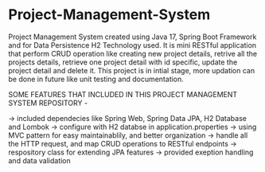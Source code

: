 # Project-Management-System

Project Management System created using Java 17, Spring Boot Framework and for Data Persistence H2 Technology used. It is mini RESTful application that perform CRUD operation like creating new project details, retrive all the projects details, retrieve one project detail with id specific, update the project detail and delete it. This project is in intial stage, more updation can be done in future like unit testing and documentation.

SOME FEATURES THAT INCLUDED IN THIS PROJECT MANAGEMENT SYSTEM REPOSITORY - 

-> included dependecies like Spring Web, Spring Data JPA, H2 Database and Lombok
-> configure with H2 databse in application.properties
-> using MVC pattern for easy maintainablily, and better organization
-> handle all the HTTP request, and map CRUD operations to RESTful endpoints
-> respository class for extending JPA features
-> provided exeption handling and data validation
  
